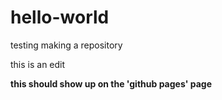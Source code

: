 # hello-world
testing making a repository

this is an edit

**this should show up on the 'github pages' page**
